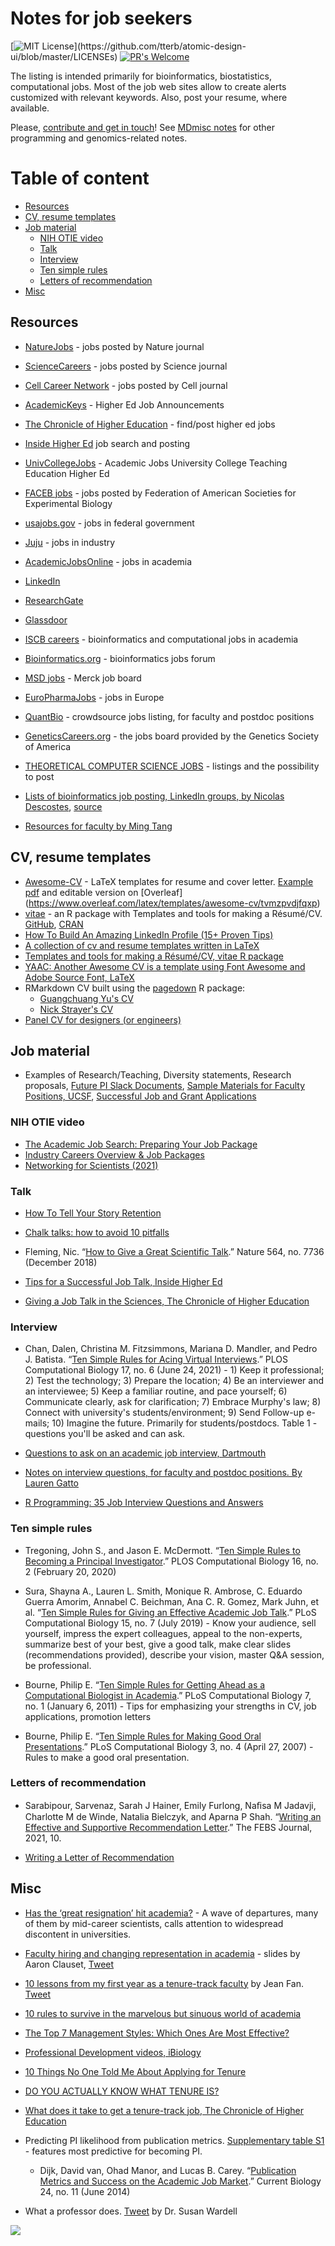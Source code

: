 # Notes for job seekers 

[![MIT License](https://img.shields.io/apm/l/atomic-design-ui.svg?)](https://github.com/tterb/atomic-design-ui/blob/master/LICENSEs) [![PR's Welcome](https://img.shields.io/badge/PRs-welcome-brightgreen.svg?style=flat)](http://makeapullrequest.com)

The listing is intended primarily for bioinformatics, biostatistics, computational jobs. Most of the job web sites allow to create alerts customized with relevant keywords. Also, post your resume, where available.

Please, [contribute and get in touch](CONTRIBUTING.md)! See [MDmisc notes](https://github.com/mdozmorov/MDmisc_notes) for other programming and genomics-related notes.

# Table of content

<!-- START doctoc generated TOC please keep comment here to allow auto update -->
<!-- DON'T EDIT THIS SECTION, INSTEAD RE-RUN doctoc TO UPDATE -->


- [Resources](#resources)
- [CV, resume templates](#cv-resume-templates)
- [Job material](#job-material)
  - [NIH OTIE video](#nih-otie-video)
  - [Talk](#talk)
  - [Interview](#interview)
  - [Ten simple rules](#ten-simple-rules)
  - [Letters of recommendation](#letters-of-recommendation)
- [Misc](#misc)

<!-- END doctoc generated TOC please keep comment here to allow auto update -->

## Resources

- [NatureJobs](https://www.nature.com/naturecareers) - jobs posted by Nature journal
- [ScienceCareers](https://jobs.sciencecareers.org/) - jobs posted by Science journal
- [Cell Career Network](http://jobs.cell.com/) - jobs posted by Cell journal
- [AcademicKeys](https://www.academickeys.com/) - Higher Ed Job Announcements
- [The Chronicle of Higher Education](https://www.chronicle.com/) - find/post higher ed jobs
- [Inside Higher Ed](https://careers.insidehighered.com/) job search and posting
- [UnivCollegeJobs](https://univcollegejobs.com/) - Academic Jobs University College Teaching Education Higher Ed
- [FACEB jobs](https://careers.faseb.org/jobs/) - jobs posted by Federation of American Societies for Experimental Biology
- [usajobs.gov](https://www.usajobs.gov/) - jobs in federal government
- [Juju](http://www.juju.com/) - jobs in industry
- [AcademicJobsOnline](https://academicjobsonline.org) - jobs in academia
- [LinkedIn](https://www.linkedin.com/jobs/)
- [ResearchGate](https://www.researchgate.net/jobs)
- [Glassdoor](https://www.glassdoor.com)
- [ISCB careers](https://careers.iscb.org) - bioinformatics and computational jobs in academia
- [Bioinformatics.org](https://www.bioinformatics.org/jobs/) - bioinformatics jobs forum
- [MSD jobs](https://jobs.msd.com/) - Merck job board
- [EuroPharmaJobs](https://www.europharmajobs.com/) - jobs in Europe
- [QuantBio](https://docs.google.com/spreadsheets/d/1Kfx9yxPsSmwG4rGartrbngCZAKnXSP2qB384pGP2qqU/edit#gid=513847731) - crowdsource jobs listing, for faculty and postdoc positions
- [GeneticsCareers.org](http://geneticscareers.org/) - the jobs board provided by the Genetics Society of America
- [THEORETICAL COMPUTER SCIENCE JOBS](https://cstheory-jobs.org) - listings and the possibility to post
- [Lists of bioinformatics job posting, LinkedIn groups, by Nicolas Descostes](https://github.com/descostesn/jobposting), [source](https://twitter.com/NDescostes/status/1165973907716890624?s=03)

- [Resources for faculty by Ming Tang](https://github.com/crazyhottommy/The-world-of-faculty)

## CV, resume templates

- [Awesome-CV](https://github.com/posquit0/Awesome-CV) - LaTeX templates for resume and cover letter. [Example pdf](https://raw.githubusercontent.com/posquit0/Awesome-CV/master/examples/resume.pdf) and editable version on [Overleaf]
(https://www.overleaf.com/latex/templates/awesome-cv/tvmzpvdjfqxp)
- [vitae](https://pkg.mitchelloharawild.com/vitae/) - an R package with Templates and tools for making a Résumé/CV. [GitHub](https://github.com/mitchelloharawild/vitae), [CRAN](https://cloud.r-project.org/package=vitae)
- [How To Build An Amazing LinkedIn Profile (15+ Proven Tips)](https://www.freecodecamp.org/news/how-to-build-an-amazing-linkedin-profile-15-proven-tips/)
- [A collection of cv and resume templates written in LaTeX](https://github.com/jankapunkt/latexcv)
- [Templates and tools for making a Résumé/CV, vitae R package](https://ropenscilabs.github.io/vitae/)
- [YAAC: Another Awesome CV is a template using Font Awesome and Adobe Source Font, LaTeX](https://github.com/darwiin/yaac-another-awesome-cv)
- RMarkdown CV built using the [pagedown](https://pagedown.rbind.io/) R package:
    - [Guangchuang Yu's CV](https://github.com/GuangchuangYu/cv)
    - [Nick Strayer's CV](https://github.com/nstrayer/cv)
- [Panel CV for designers (or engineers)](https://github.com/jekyller/PanelCV)

## Job material

- Examples of Research/Teaching, Diversity statements, Research proposals, [Future PI Slack Documents](https://drive.google.com/drive/folders/1ZNQXrOh_NJ7YKNajI8EC1329rGQzBjA4), [Sample Materials for Faculty Positions, UCSF](https://career.ucsf.edu/phds/academic-careers/academic-samples), [Successful Job and Grant Applications](https://github.com/RILAB/statements)

### NIH OTIE video

- [The Academic Job Search: Preparing Your Job Package](https://youtu.be/PlnKyalOZ3s)
- [Industry Careers Overview & Job Packages](https://youtu.be/7DdvUw31aY4)
- [Networking for Scientists (2021)](https://youtu.be/F0dtHQ3PmlY)

### Talk

- [How To Tell Your Story Retention](https://www.dropbox.com/s/52ulhzkgzm78zix/How%20To%20Tell%20Your%20Story%20Retention%20Document.pdf?dl=0)

- [Chalk talks: how to avoid 10 pitfalls](https://sociobiology.wordpress.com/2016/10/11/chalk-talks-how-to-avoid-10-pitfalls/)

- Fleming, Nic. “[How to Give a Great Scientific Talk](https://www.nature.com/articles/d41586-018-07780-5).” Nature 564, no. 7736 (December 2018)

- [Tips for a Successful Job Talk, Inside Higher Ed](https://www.insidehighered.com/advice/2018/01/10/advice-giving-effective-job-presentation-opinion)

- [Giving a Job Talk in the Sciences, The Chronicle of Higher Education](https://www.chronicle.com/article/Giving-a-Job-Talk-in-the/45375)

### Interview

- Chan, Dalen, Christina M. Fitzsimmons, Mariana D. Mandler, and Pedro J. Batista. “[Ten Simple Rules for Acing Virtual Interviews](https://doi.org/10.1371/journal.pcbi.1009057).” PLOS Computational Biology 17, no. 6 (June 24, 2021) - 1) Keep it professional; 2) Test the technology; 3) Prepare the location; 4) Be an interviewer and an interviewee; 5) Keep a familiar routine, and pace yourself; 6) Communicate clearly, ask for clarification; 7) Embrace Murphy's law; 8) Connect with university's students/environment; 9) Send Follow-up e-mails; 10) Imagine the future. Primarily for students/postdocs. Table 1 - questions you'll be asked and can ask.

- [Questions to ask on an academic job interview, Dartmouth](https://graduate.dartmouth.edu/student-support/career-services/interview-practice-techniques/interviewing-academic-job)

- [Notes on interview questions, for faculty and postdoc positions. By Lauren Gatto](https://lgatto.github.io/interview-questions/)

- [R Programming: 35 Job Interview Questions and Answers](https://www.datasciencecentral.com/profiles/blogs/r-programming-job-interview-questions-and-answers)

### Ten simple rules

- Tregoning, John S., and Jason E. McDermott. “[Ten Simple Rules to Becoming a Principal Investigator](https://doi.org/10.1371/journal.pcbi.1007448).” PLOS Computational Biology 16, no. 2 (February 20, 2020)

- Sura, Shayna A., Lauren L. Smith, Monique R. Ambrose, C. Eduardo Guerra Amorim, Annabel C. Beichman, Ana C. R. Gomez, Mark Juhn, et al. “[Ten Simple Rules for Giving an Effective Academic Job Talk](https://doi.org/10.1371/journal.pcbi.1007163).” PLoS Computational Biology 15, no. 7 (July 2019) - Know your audience, sell yourself, impress the expert colleagues, appeal to the non-experts, summarize best of your best, give a good talk, make clear slides (recommendations provided), describe your vision, master Q&A session, be professional.

 - Bourne, Philip E. “[Ten Simple Rules for Getting Ahead as a Computational Biologist in Academia](https://doi.org/10.1371/journal.pcbi.1002001).” PLoS Computational Biology 7, no. 1 (January 6, 2011) - Tips for emphasizing your strengths in CV, job applications, promotion letters

- Bourne, Philip E. “[Ten Simple Rules for Making Good Oral Presentations](https://doi.org/10.1371/journal.pcbi.0030077).” PLoS Computational Biology 3, no. 4 (April 27, 2007) - Rules to make a good oral presentation.


### Letters of recommendation

- Sarabipour, Sarvenaz, Sarah J Hainer, Emily Furlong, Naﬁsa M Jadavji, Charlotte M de Winde, Natalia Bielczyk, and Aparna P Shah. “[Writing an Effective and Supportive Recommendation Letter](https://doi.org/10.1111/febs.15757).” The FEBS Journal, 2021, 10.


- [Writing a Letter of Recommendation](https://www.hhmi.org/sites/default/files/Educational%20Materials/Lab%20Management/letter.pdf)

## Misc

- [Has the ‘great resignation’ hit academia?](https://doi.org/10.1038/d41586-022-01512-6) - A wave of departures, many of them by mid-career scientists, calls attention to widespread discontent in universities.

- [Faculty hiring and changing representation in academia](https://aaronclauset.github.io/slides/Clauset_2021_FacultyHiringAndChangingRepresentationInAcademia_BerkeleyCTEG.pdf) - slides by Aaron Clauset, [Tweet](https://twitter.com/aaronclauset/status/1456779064484634625?s=20)

- [10 lessons from my first year as a tenure-track faculty](https://jean.fan/2021/07/05/ten-lessons-from-my-first-year-as-a-tenure-track-faculty.html) by Jean Fan. [Tweet](https://twitter.com/JEFworks/status/1412172075373109250?s=20)

- [10 rules to survive in the marvelous but sinuous world of academia](https://www.elsevier.com/connect/10-rules-to-survive-in-the-marvellous-but-sinuous-world-of-academia#_ednref2)

- [The Top 7 Management Styles: Which Ones Are Most Effective?](https://www.workzone.com/blog/management-styles/)

- [Professional Development videos, iBiology](https://www.ibiology.org/career-development/professional-development/)

- [10 Things No One Told Me About Applying for Tenure](https://chroniclevitae.com/news/2191-10-things-no-one-told-me-about-applying-for-tenure)

- [DO YOU ACTUALLY KNOW WHAT TENURE IS?](https://mymidcareeracademiclife.blogspot.com/2020/01/do-you-actually-know-what-tenure-is.html)

- [What does it take to get a tenure-track job, The Chronicle of Higher Education](https://chroniclevitae.com/news/1775-i-found-a-tenure-track-job-here-s-what-it-took)

- Predicting PI likelihood from publication metrics. [Supplementary table S1](https://www.sciencedirect.com/science/article/pii/S0960982214004771?via%3Dihub#app2) - features most predictive for becoming PI.
    - Dijk, David van, Ohad Manor, and Lucas B. Carey. “[Publication Metrics and Success on the Academic Job Market](https://doi.org/10.1016/j.cub.2014.04.039).” Current Biology 24, no. 11 (June 2014)

- What a professor does. [Tweet](https://twitter.com/Unlazy_Susan/status/1409276731786027009?s=20) by Dr. Susan Wardell

![](What_a_lecturer_does_S_Wardell.jpeg)